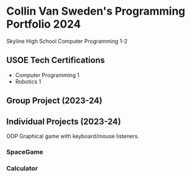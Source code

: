 # Collin Van Sweden's Programming Portfolio 2024
Skyline High School Computer Programming 1-2
## USOE Tech Certifications
* Computer Programming 1
* Robotics 1

## Group Project (2023-24)

## Individual Projects (2023-24)
OOP Graphical game with keyboard/mouse listeners.

### SpaceGame


### Calculator


